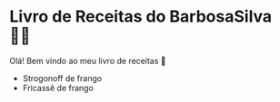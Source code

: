 # Livro de Receitas do BarbosaSilva :man_cook:

Olá! Bem vindo ao meu livro de receitas :wave:



- Strogonoff de frango
- Fricassê de frango